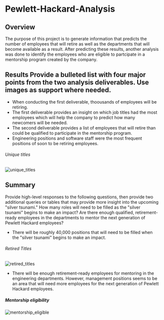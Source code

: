 # Pewlett-Hackard-Analysis
## Overview 
The purpose of this project is to generate information that predicts the number of employees that will retire as well as the departments that will become available as a result. 
After predicting these results, another analysis was done to identify the employees who are eligible to partcipate in a mentorship program created by the company.

## Results Provide a bulleted list with four major points from the two analysis deliverables. Use images as support where needed.
- When conducting the first deliverable, thoousands of employees will be retiring.
- The first deliverable provides an insight on which job titles had the most employees which will help the company to predict how many newcomers will be needed.
- The second deliverable provides a list of employees that will retire than could be qualified to participate in the mentorship program.
- Engineering positions and software staff were the most frequent positions of soon to be retiring employees.

###### Unique titles
![unique_titles](https://user-images.githubusercontent.com/90741799/141670552-2c78e827-0541-47a6-83e6-fd7794e46d88.png)


## Summary
Provide high-level responses to the following questions, then provide two additional queries or tables that may provide more insight into the upcoming "silver tsunami."
How many roles will need to be filled as the "silver tsunami" begins to make an impact?
Are there enough qualified, retirement-ready employees in the departments to mentor the next generation of Pewlett Hackard employees?
- There will be roughly 40,000 positions that will need to be filled when the "silver tsunami" begins to make an impact.
###### Retired Titles
![retired_titles](https://user-images.githubusercontent.com/90741799/141670039-2727429a-cef2-461d-86db-d152719e7b69.png)
- There will be enough retirement-ready employees for mentoring in the engineering departments. However, management positions seems to be an area that will need more employees for the next generation of Pewlett Hackard employees.
##### Mentorship eligibility
![mentorship_eligible](https://user-images.githubusercontent.com/90741799/141670045-cbd0b0e9-7b1d-46c0-b68b-89c96a48d461.png)
